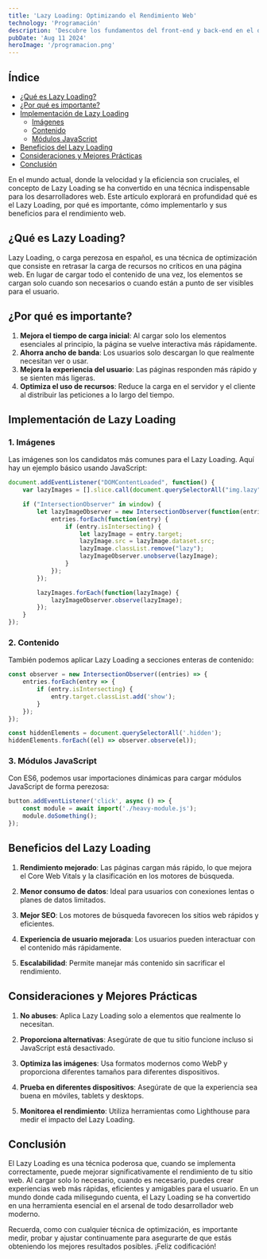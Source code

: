 ```yaml
---
title: 'Lazy Loading: Optimizando el Rendimiento Web'
technology: 'Programación'
description: 'Descubre los fundamentos del front-end y back-end en el desarrollo web y cómo interactúan para crear aplicaciones web'
pubDate: 'Aug 11 2024'
heroImage: '/programacion.png'
---
```

## Índice
- [¿Qué es Lazy Loading?](#qué-es-lazy-loading)
- [¿Por qué es importante?](#por-qué-es-importante)
- [Implementación de Lazy Loading](#implementación-de-lazy-loading)
   - [Imágenes](#1-imágenes)
   - [Contenido](#2-contenido)
   - [Módulos JavaScript](#3-módulos-javascript)
- [Beneficios del Lazy Loading](#beneficios-del-lazy-loading)
- [Consideraciones y Mejores Prácticas](#consideraciones-y-mejores-prácticas)
- [Conclusión](#conclusión)

En el mundo actual, donde la velocidad y la eficiencia son cruciales, el concepto de Lazy Loading se ha convertido en una técnica indispensable para los desarrolladores web. Este artículo explorará en profundidad qué es el Lazy Loading, por qué es importante, cómo implementarlo y sus beneficios para el rendimiento web.

## ¿Qué es Lazy Loading?

Lazy Loading, o carga perezosa en español, es una técnica de optimización que consiste en retrasar la carga de recursos no críticos en una página web. En lugar de cargar todo el contenido de una vez, los elementos se cargan solo cuando son necesarios o cuando están a punto de ser visibles para el usuario.

## ¿Por qué es importante?

1. **Mejora el tiempo de carga inicial**: Al cargar solo los elementos esenciales al principio, la página se vuelve interactiva más rápidamente.
2. **Ahorra ancho de banda**: Los usuarios solo descargan lo que realmente necesitan ver o usar.
3. **Mejora la experiencia del usuario**: Las páginas responden más rápido y se sienten más ligeras.
4. **Optimiza el uso de recursos**: Reduce la carga en el servidor y el cliente al distribuir las peticiones a lo largo del tiempo.

## Implementación de Lazy Loading

### 1. Imágenes
Las imágenes son los candidatos más comunes para el Lazy Loading. Aquí hay un ejemplo básico usando JavaScript:

```javascript
document.addEventListener("DOMContentLoaded", function() {
    var lazyImages = [].slice.call(document.querySelectorAll("img.lazy"));

    if ("IntersectionObserver" in window) {
        let lazyImageObserver = new IntersectionObserver(function(entries, observer) {
            entries.forEach(function(entry) {
                if (entry.isIntersecting) {
                    let lazyImage = entry.target;
                    lazyImage.src = lazyImage.dataset.src;
                    lazyImage.classList.remove("lazy");
                    lazyImageObserver.unobserve(lazyImage);
                }
            });
        });

        lazyImages.forEach(function(lazyImage) {
            lazyImageObserver.observe(lazyImage);
        });
    }
});
```

### 2. Contenido
También podemos aplicar Lazy Loading a secciones enteras de contenido:

```javascript
const observer = new IntersectionObserver((entries) => {
    entries.forEach(entry => {
        if (entry.isIntersecting) {
            entry.target.classList.add('show');
        }
    });
});

const hiddenElements = document.querySelectorAll('.hidden');
hiddenElements.forEach((el) => observer.observe(el));
```

### 3. Módulos JavaScript
Con ES6, podemos usar importaciones dinámicas para cargar módulos JavaScript de forma perezosa:

```javascript
button.addEventListener('click', async () => {
    const module = await import('./heavy-module.js');
    module.doSomething();
});
```

## Beneficios del Lazy Loading
1. **Rendimiento mejorado**: Las páginas cargan más rápido, lo que mejora el Core Web Vitals y la clasificación en los motores de búsqueda.

2. **Menor consumo de datos**: Ideal para usuarios con conexiones lentas o planes de datos limitados.

3. **Mejor SEO**: Los motores de búsqueda favorecen los sitios web rápidos y eficientes.

4. **Experiencia de usuario mejorada**: Los usuarios pueden interactuar con el contenido más rápidamente.

5. **Escalabilidad**: Permite manejar más contenido sin sacrificar el rendimiento.

## Consideraciones y Mejores Prácticas
1. **No abuses**: Aplica Lazy Loading solo a elementos que realmente lo necesitan.

2. **Proporciona alternativas**: Asegúrate de que tu sitio funcione incluso si JavaScript está desactivado.

3. **Optimiza las imágenes**: Usa formatos modernos como WebP y proporciona diferentes tamaños para diferentes dispositivos.

4. **Prueba en diferentes dispositivos**: Asegúrate de que la experiencia sea buena en móviles, tablets y desktops.

5. **Monitorea el rendimiento**: Utiliza herramientas como Lighthouse para medir el impacto del Lazy Loading.

## Conclusión
El Lazy Loading es una técnica poderosa que, cuando se implementa correctamente, puede mejorar significativamente el rendimiento de tu sitio web. Al cargar solo lo necesario, cuando es necesario, puedes crear experiencias web más rápidas, eficientes y amigables para el usuario. En un mundo donde cada milisegundo cuenta, el Lazy Loading se ha convertido en una herramienta esencial en el arsenal de todo desarrollador web moderno.

Recuerda, como con cualquier técnica de optimización, es importante medir, probar y ajustar continuamente para asegurarte de que estás obteniendo los mejores resultados posibles. ¡Feliz codificación!